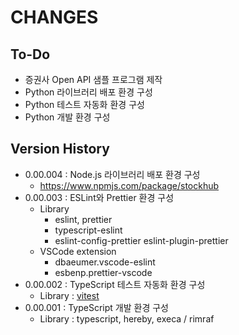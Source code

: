 # CHANGES

  

## To-Do

- 증권사 Open API 샘플 프로그램 제작
- Python 라이브러리 배포 환경 구성
- Python 테스트 자동화 환경 구성
- Python 개발 환경 구성

  

## Version History

- 0.00.004 : Node.js 라이브러리 배포 환경 구성
  - https://www.npmjs.com/package/stockhub
- 0.00.003 : ESLint와 Prettier 환경 구성
  - Library
    - eslint, prettier
    - typescript-eslint
    - eslint-config-prettier eslint-plugin-prettier
  - VSCode extension
    - dbaeumer.vscode-eslint
    - esbenp.prettier-vscode
- 0.00.002 : TypeScript 테스트 자동화 환경 구성
  - Library : [vitest](https://vitest.dev/guide/)
- 0.00.001 : TypeScript 개발 환경 구성
  - Library : typescript, hereby, execa / rimraf

  